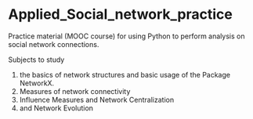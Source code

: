 # Applied_Social_network_practice

Practice material (MOOC course) for using Python to perform analysis on social network connections.

Subjects to study 
1) the basics of network structures and basic usage of the Package NetworkX. 
2) Measures of network connectivity
3) Influence Measures and Network Centralization
4) and Network Evolution
